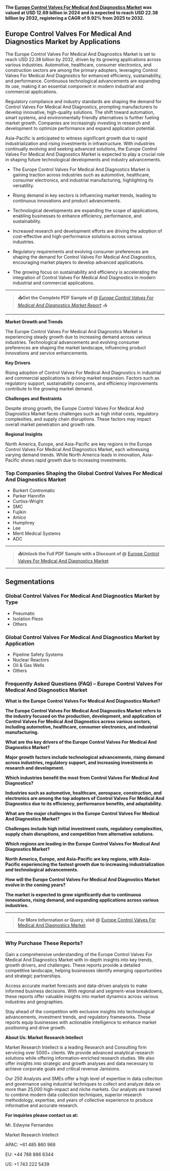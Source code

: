 <p><strong>The <a href="https://www.marketresearchintellect.com/download-sample/?rid=1013724&amp;utm_source=Pulse-April-Europe&amp;utm_medium=852">Europe Control Valves For Medical And Diagnostics Market</a> was valued at USD 12.69 billion in 2024 and is expected to reach USD 22.38 billion by 2032, registering a CAGR of 9.92% from 2025 to 2032.</strong></p><h2>Europe Control Valves For Medical And Diagnostics Market by Applications&nbsp;</h2><p><p>The Europe Control Valves For Medical And Diagnostics Market is set to reach USD 22.38 billion by 2032, driven by its growing applications across various industries. Automotive, healthcare, consumer electronics, and construction sectors are among the primary adopters, leveraging Control Valves For Medical And Diagnostics for enhanced efficiency, sustainability, and performance. Continuous technological advancements are expanding its use, making it an essential component in modern industrial and commercial applications.</p><p>Regulatory compliance and industry standards are shaping the demand for Control Valves For Medical And Diagnostics, prompting manufacturers to develop innovative, high-quality solutions. The shift toward automation, smart systems, and environmentally friendly alternatives is further fueling market growth. Companies are increasingly investing in research and development to optimize performance and expand application potential.</p><p>Asia-Pacific is anticipated to witness significant growth due to rapid industrialization and rising investments in infrastructure. With industries continually evolving and seeking advanced solutions, the Europe Control Valves For Medical And Diagnostics Market is expected to play a crucial role in shaping future technological developments and industry advancements.</p></p><ul><li><p>The Europe Control Valves For Medical And Diagnostics Market is gaining traction across industries such as automotive, healthcare, consumer electronics, and industrial manufacturing, highlighting its versatility.</p></li><li><p>Rising demand in key sectors is influencing market trends, leading to continuous innovations and product advancements.</p></li><li><p>Technological developments are expanding the scope of applications, enabling businesses to enhance efficiency, performance, and sustainability.</p></li><li><p>Increased research and development efforts are driving the adoption of cost-effective and high-performance solutions across various industries.</p></li><li><p>Regulatory requirements and evolving consumer preferences are shaping the demand for Control Valves For Medical And Diagnostics, encouraging market players to develop advanced applications.</p></li><li><p>The growing focus on sustainability and efficiency is accelerating the integration of Control Valves For Medical And Diagnostics in modern industrial and commercial applications.</p></li></ul><hr /><blockquote><p><strong><span class="font-[700]">📥Get the Complete PDF Sample of @ </span></strong><em><span class="font-[700]"><a href="https://www.marketresearchintellect.com/download-sample/?rid=1013724&amp;utm_source=Pulse-April-Europe&amp;utm_medium=852" target="_blank" data-tracking-control-name="article-ssr-frontend-pulse_little-text-block" data-tracking-will-navigate="" data-test-link="">Europe Control Valves For Medical And Diagnostics Market Report</a>&nbsp;📥</span></em></p></blockquote><hr /><p class="" data-start="77" data-end="360"><strong data-start="77" data-end="105">Market Growth and Trends</strong></p><p class="" data-start="77" data-end="360">The Europe Control Valves For Medical And Diagnostics Market is experiencing steady growth due to increasing demand across various industries. Technological advancements and evolving consumer preferences are shaping the market landscape, influencing product innovations and service enhancements.</p><p class="" data-start="362" data-end="606"><strong data-start="362" data-end="377">Key Drivers</strong></p><p class="" data-start="362" data-end="606">Rising adoption of Control Valves For Medical And Diagnostics in industrial and commercial applications is driving market expansion. Factors such as regulatory support, sustainability concerns, and efficiency improvements contribute to the growing market demand.</p><p class="" data-start="608" data-end="849"><strong data-start="608" data-end="637">Challenges and Restraints</strong></p><p class="" data-start="608" data-end="849">Despite strong growth, the Europe Control Valves For Medical And Diagnostics Market faces challenges such as high initial costs, regulatory complexities, and supply chain disruptions. These factors may impact overall market penetration and growth rate.</p><p class="" data-start="851" data-end="1095"><strong data-start="851" data-end="872">Regional Insights</strong></p><p class="" data-start="851" data-end="1095">North America, Europe, and Asia-Pacific are key regions in the Europe Control Valves For Medical And Diagnostics Market, each witnessing varying demand trends. While North America leads in innovation, Asia-Pacific shows rapid growth due to increasing investments.</p><p><h3>Top Companies Shaping the Global Control Valves For Medical And Diagnostics Market </h3><ul><li>Burkert Contromatic</li><li>Parker Hannifin</li><li>Curtiss-Wright</li><li>SMC</li><li>Fujikin</li><li>Amico</li><li>Humphrey</li><li>Lee</li><li>Merit Medical Systems</li><li>ADC</li></ul></p><hr /><blockquote><p><strong>📥Unlock the Full PDF Sample with a Discount of @</strong> <a href="https://www.marketresearchintellect.com/ask-for-discount/?rid=1013724&amp;utm_source=Pulse-April-Europe&amp;utm_medium=852">Europe Control Valves For Medical And Diagnostics Market</a></p></blockquote><hr /><p><h2>Segmentations</h2><h3>Global Control Valves For Medical And Diagnostics Market by Type</h3><ul><li>Pneumatic</li><li>Isolation Piezo</li><li>Others</li></ul><h3>Global Control Valves For Medical And Diagnostics Market by Application</h3><ul><li>Pipeline Safety Systems</li><li>Nuclear Reactors</li><li>Oil & Gas Wells</li><li>Others</li></ul></p><h3><strong>Frequently Asked Questions (FAQ) &ndash; Europe Control Valves For Medical And Diagnostics Market</strong></h3><p><strong>What is the Europe Control Valves For Medical And Diagnostics Market?</strong></p><p><strong>The Europe Control Valves For Medical And Diagnostics Market refers to the industry focused on the production, development, and application of Control Valves For Medical And Diagnostics across various sectors, including automotive, healthcare, consumer electronics, and industrial manufacturing.</strong></p><p><strong>What are the key drivers of the Europe Control Valves For Medical And Diagnostics Market?</strong></p><p><strong>Major growth factors include technological advancements, rising demand across industries, regulatory support, and increasing investments in research and development.</strong></p><p><strong>Which industries benefit the most from Control Valves For Medical And Diagnostics?</strong></p><p><strong>Industries such as automotive, healthcare, aerospace, construction, and electronics are among the top adopters of Control Valves For Medical And Diagnostics due to its efficiency, performance benefits, and adaptability.</strong></p><p><strong>What are the major challenges in the Europe Control Valves For Medical And Diagnostics Market?</strong></p><p><strong>Challenges include high initial investment costs, regulatory complexities, supply chain disruptions, and competition from alternative solutions.</strong></p><p><strong>Which regions are leading in the Europe Control Valves For Medical And Diagnostics Market?</strong></p><p><strong>North America, Europe, and Asia-Pacific are key regions, with Asia-Pacific experiencing the fastest growth due to increasing industrialization and technological advancements.</strong></p><p><strong>How will the Europe Control Valves For Medical And Diagnostics Market evolve in the coming years?</strong></p><p><strong>The market is expected to grow significantly due to continuous innovations, rising demand, and expanding applications across various industries.</strong></p><hr /><blockquote><p><span class="font-[700]"><strong>For More Information or Query, visit&nbsp;@</strong>&nbsp;</span><span class="font-[700]"><a href="https://www.marketresearchintellect.com/product/global-control-valves-for-medical-and-diagnostics-market/?utm_source=Linkedin&utm_medium=852" target="_blank" data-tracking-control-name="article-ssr-frontend-pulse_little-text-block" data-tracking-will-navigate="" data-test-link="">Europe Control Valves For Medical And Diagnostics Market</a></span></p></blockquote><hr /><h3><strong data-start="0" data-end="31">Why Purchase These Reports?</strong></h3><p class="" data-start="35" data-end="297">Gain a comprehensive understanding of the Europe Control Valves For Medical And Diagnostics Market with in-depth insights into key trends, growth drivers, and challenges. These reports provide a detailed competitive landscape, helping businesses identify emerging opportunities and strategic partnerships.</p><p class="" data-start="299" data-end="540">Access accurate market forecasts and data-driven analysis to make informed business decisions. With regional and segment-wise breakdowns, these reports offer valuable insights into market dynamics across various industries and geographies.</p><p class="" data-start="542" data-end="784">Stay ahead of the competition with exclusive insights into technological advancements, investment trends, and regulatory frameworks. These reports equip businesses with actionable intelligence to enhance market positioning and drive growth.</p><p><strong><span class="font-[700]">About Us: Market Research Intellect</span></strong></p><p><span class="">Market Research Intellect is a leading Research and Consulting firm servicing over 5000+ clients. We provide advanced analytical research solutions while offering information-enriched research studies.&nbsp;</span>We also offer insights into strategic and growth analyses and data necessary to achieve corporate goals and critical revenue Janisions.</p><p><span class="">Our 250 Analysts and SMEs offer a high level of expertise in data collection and governance using industrial techniques to collect and analyze data on more than 25,000 high-impact and niche markets. Our analysts are trained to combine modern data collection techniques, superior research methodology, expertise, and years of collective experience to produce informative and accurate research.</span></p><p><strong>For inquiries please contact us at:</strong></p><p>Mr. Edwyne Fernandes</p><p>Market Research Intellect</p><p>APAC: +61 485 860 968</p><p>EU: +44 788 886 6344</p><p>US: +1 743 222 5439</p>